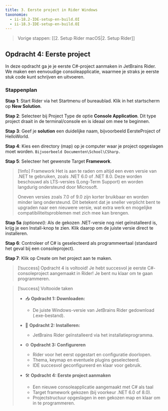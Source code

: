 ```yaml
---
title: 3. Eerste project in Rider Windows
taxonomie:
  - ii-18.2-IDE-setup-en-build.OI
  - ii-18.3-IDE-setup-en-build.OI
---
```


> Vorige stappen: [[2. Setup Rider macOS|2. Setup Rider]]

## Opdracht 4: Eerste project
In deze opdracht ga je je eerste C#-project aanmaken in JetBrains Rider. We maken een eenvoudige consoleapplicatie, waarmee je straks je eerste stuk code kunt schrijven en uitvoeren.

### Stappenplan

**Stap 1**: Start Rider via het Startmenu of bureaublad. Klik in het startscherm op **New Solution**.

**Stap 2**: Selecteer bij Project Type de optie **Console Application**. Dit type project draait in de terminal/console en is ideaal om mee te beginnen.

**Stap 3**: Geef je **solution** een duidelijke naam, bijvoorbeeld EersteProject of HelloWorld.

**Stap 4**: Kies een directory (map) op je computer waar je project opgeslagen moet worden. `Bijvoorbeeld Documenten\School\CSharp.`

**Stap 5**: Selecteer het gewenste Target **Framework**.

> [!info] Framework
> Het is aan te raden om altijd een even versie van .NET te gebruiken, zoals .NET 6.0 of .NET 8.0. Deze worden beschouwd als LTS-versies (Long-Term Support) en worden langdurig ondersteund door Microsoft.
> 
> Oneven versies zoals 7.0 of 9.0 zijn korter bruikbaar en worden minder lang ondersteund. Dit betekent dat je sneller verplicht bent te upgraden naar een nieuwere versie, wat extra werk en mogelijke compatibiliteitsproblemen met zich mee kan brengen.

**Stap 5a** *(optioneel)*: Als de gekozen .NET-versie nog niet geïnstalleerd is, krijg je een Install-knop te zien. Klik daarop om de juiste versie direct te installeren.

**Stap 6**: Controleer of C# is geselecteerd als programmeertaal (standaard het geval bij een consoleproject).

**Stap 7**: Klik op Create om het project aan te maken.

> [!success] Opdracht 4 is voltooid!
> Je hebt succesvol je eerste C#-consoleproject aangemaakt in Rider! Je bent nu klaar om te gaan programmeren.

> [!success] Voltooide taken
> - 📥 **Opdracht 1: Downloaden:**
>   - De juiste Windows-versie van JetBrains Rider gedownload (.exe-bestand).
> 
> - 💾 **Opdracht 2: Installeren:**
>   - JetBrains Rider geïnstalleerd via het installatieprogramma.
>
> - ⚙️ **Opdracht 3: Configureren**
>   - Rider voor het eerst opgestart en configuratie doorlopen.
>   - Thema, keymap en eventuele plugins geselecteerd.
>   - IDE succesvol geconfigureerd en klaar voor gebruik.
> 
> - 🛠️ **Opdracht 4: Eerste project aanmaken**
>   - Een nieuwe consoleapplicatie aangemaakt met C# als taal
>   - Target framework gekozen (bij voorkeur .NET 6.0 of 8.0).
>   - Projectstructuur opgeslagen in een gekozen map en klaar om in te programmeren.